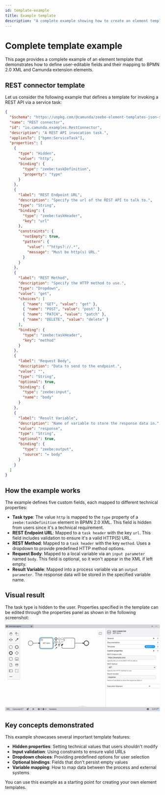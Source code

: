 ```yaml
---
id: template-example
title: Example template
description: "A complete example showing how to create an element template."
---
```


# Complete template example

This page provides a complete example of an element template that demonstrates how to define user-editable fields and their mapping to BPMN 2.0 XML and Camunda extension elements.

## REST connector template

Let us consider the following example that defines a template for invoking a REST API via a service task:

```json
{
  "$schema": "https://unpkg.com/@camunda/zeebe-element-templates-json-schema/resources/schema.json",
  "name": "REST connector",
  "id": "io.camunda.examples.RestConnector",
  "description": "A REST API invocation task.",
  "appliesTo": ["bpmn:ServiceTask"],
  "properties": [
    {
      "type": "Hidden",
      "value": "http",
      "binding": {
        "type": "zeebe:taskDefinition",
        "property": "type"
      }
    },
    {
      "label": "REST Endpoint URL",
      "description": "Specify the url of the REST API to talk to.",
      "type": "String",
      "binding": {
        "type": "zeebe:taskHeader",
        "key": "url"
      },
      "constraints": {
        "notEmpty": true,
        "pattern": {
          "value": "^https?://.*",
          "message": "Must be http(s) URL."
        }
      }
    },
    {
      "label": "REST Method",
      "description": "Specify the HTTP method to use.",
      "type": "Dropdown",
      "value": "get",
      "choices": [
        { "name": "GET", "value": "get" },
        { "name": "POST", "value": "post" },
        { "name": "PATCH", "value": "patch" },
        { "name": "DELETE", "value": "delete" }
      ],
      "binding": {
        "type": "zeebe:taskHeader",
        "key": "method"
      }
    },
    {
      "label": "Request Body",
      "description": "Data to send to the endpoint.",
      "value": "",
      "type": "String",
      "optional": true,
      "binding": {
        "type": "zeebe:input",
        "name": "body"
      }
    },
    {
      "label": "Result Variable",
      "description": "Name of variable to store the response data in.",
      "value": "response",
      "type": "String",
      "optional": true,
      "binding": {
        "type": "zeebe:output",
        "source": "= body"
      }
    }
  ]
}
```

## How the example works

The example defines five custom fields, each mapped to different technical properties:

- **Task type**: The value `http` is mapped to the `type` property of a `zeebe:taskDefinition` element in BPMN 2.0 XML. This field is hidden from users since it's a technical requirement.
- **REST Endpoint URL**: Mapped to a `task header` with the key `url`. This field includes validation to ensure it's a valid HTTP(S) URL.
- **REST Method**: Mapped to a `task header` with the key `method`. Uses a dropdown to provide predefined HTTP method options.
- **Request Body**: Mapped to a local variable via an `input parameter` named `body`. This field is optional, so it won't appear in the XML if left empty.
- **Result Variable**: Mapped into a process variable via an `output parameter`. The response data will be stored in the specified variable name.

## Visual result

The task type is hidden to the user. Properties specified in the template can be edited through the properties panel as shown in the following screenshot:

![Custom Fields](./img/overview.png)

## Key concepts demonstrated

This example showcases several important template features:

- **Hidden properties**: Setting technical values that users shouldn't modify
- **Input validation**: Using constraints to ensure valid URLs
- **Dropdown choices**: Providing predefined options for user selection
- **Optional bindings**: Fields that don't persist empty values
- **Variable mapping**: How to map data between the process and external systems

You can use this example as a starting point for creating your own element templates.
